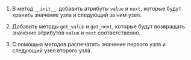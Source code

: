 1. В метод `__init__ `добавить атрибуты `value` и `next`, 
   которые будут хранить значение узла и следующий за ним узел.
   
2. Добавить методы `get_value` и `get_next`, которые будут возвращать 
   значение атрибутов `value` и `next` соответственно.
   
3. С помощью методов распечатать значение первого узла и следующий узел второго узла.
